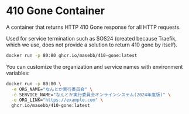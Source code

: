 # 410 Gone Container

A container that returns HTTP 410 Gone response for all HTTP requests.

Used for service termination such as SOS24 (created because Traefik, which we use, does not provide a solution to return 410 gone by itself).

```bash
docker run -p 80:80 ghcr.io/masebb/410-gone:latest
```

You can customize the organization and service names with environment variables:

```bash
docker run -p 80:80 \
  -e ORG_NAME="なんとか実行委員会" \
  -e SERVICE_NAME="なんとか実行委員会オンラインシステム(2024年度版)" \
  -e ORG_LINK="https://example.com" \
  ghcr.io/masebb/410-gone:latest
```
